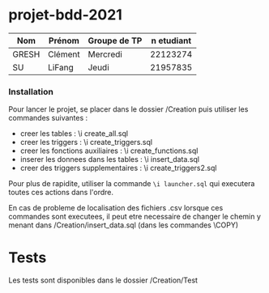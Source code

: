 projet-bdd-2021
============

| Nom   | Prénom   | Groupe de TP | n etudiant |
|-------|----------|--------------|------------|
| GRESH | Clément  | Mercredi     | 22123274   |
| SU    | LiFang   | Jeudi        | 21957835   |


### Installation 
Pour lancer le projet, se placer dans le dossier /Creation puis utiliser les commandes suivantes :
- creer les tables :							\i create_all.sql
- creer les triggers :							\i create_triggers.sql
- creer les fonctions auxiliaires :				\i create_functions.sql
- inserer les donnees dans les tables :			\i insert_data.sql
- creer des triggers supplementaires :			\i create_triggers2.sql


Pour plus de rapidite, utiliser la commande `\i launcher.sql` qui executera toutes ces actions dans l'ordre.

En cas de probleme de localisation des fichiers .csv lorsque ces commandes sont executees, il peut etre necessaire de changer le chemin y menant
dans /Creation/insert_data.sql (dans les commandes \COPY)

# Tests
Les tests sont disponibles dans le dossier /Creation/Test 